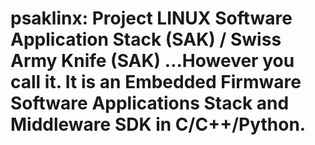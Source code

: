 # psaklinx: Project LINUX Software Application Stack (SAK) / Swiss Army Knife (SAK) ...However you call it. It is an Embedded Firmware Software Applications Stack and Middleware SDK in C/C++/Python.
